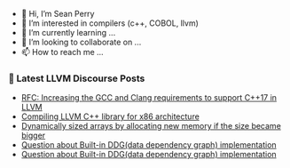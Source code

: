 - 👋 Hi, I’m Sean Perry
- 👀 I’m interested in compilers (c++, COBOL, llvm)
- 🌱 I’m currently learning ...
- 💞️ I’m looking to collaborate on ...
- 📫 How to reach me ...

<!---
s66perry/s66perry is a ✨ special ✨ repository because its `README.md` (this file) appears on your GitHub profile.
You can click the Preview link to take a look at your changes.
--->
### 📕 Latest LLVM Discourse Posts

<!-- DISCOURSE-LLVM:START -->
- [RFC: Increasing the GCC and Clang requirements to support C++17 in LLVM](https://discourse.llvm.org/t/rfc-increasing-the-gcc-and-clang-requirements-to-support-c-17-in-llvm/59983/20)
- [Compiling LLVM C++ library for x86 architecture](https://discourse.llvm.org/t/compiling-llvm-c-library-for-x86-architecture/59879/12)
- [Dynamically sized arrays by allocating new memory if the size became bigger](https://discourse.llvm.org/t/dynamically-sized-arrays-by-allocating-new-memory-if-the-size-became-bigger/60108/1)
- [Question about Built-in DDG&lpar;data dependency graph&rpar; implementation](https://discourse.llvm.org/t/question-about-built-in-ddg-data-dependency-graph-implementation/60104/4)
- [Question about Built-in DDG&lpar;data dependency graph&rpar; implementation](https://discourse.llvm.org/t/question-about-built-in-ddg-data-dependency-graph-implementation/60104/3)
<!-- DISCOURSE-LLVM:END -->
